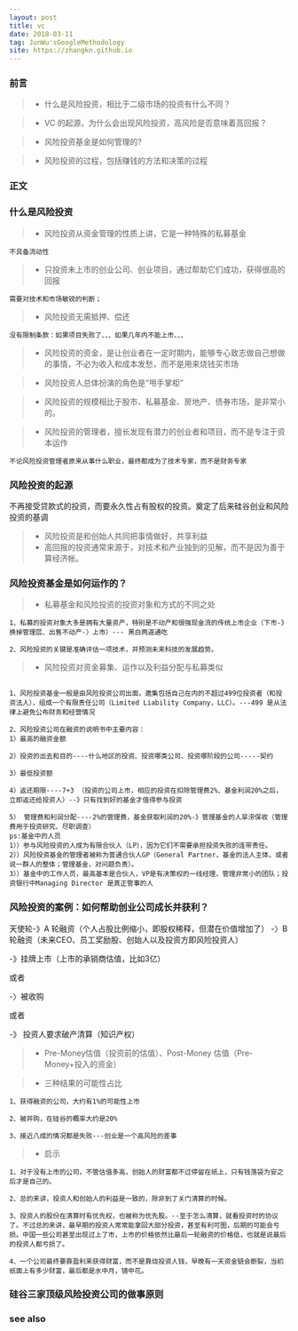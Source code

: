 ```yaml
---
layout: post
title: vc
date: 2018-03-11
tag: JunWu'sGoogleMethodology
site: https://zhangkn.github.io
---
```


### 前言

>* 什么是风险投资，相比于二级市场的投资有什么不同？

>* VC 的起源，为什么会出现风险投资，高风险是否意味着高回报？

>* 风险投资基金是如何管理的?

>* 风险投资的过程，包括赚钱的方法和决策的过程



### 正文


### 什么是风险投资

>* 风险投资从资金管理的性质上讲，它是一种特殊的私募基金
```
不具备流动性
```

>* 只投资未上市的创业公司、创业项目，通过帮助它们成功，获得很高的回报
```
需要对技术和市场敏锐的判断；
```

>* 风险投资无需抵押、偿还
```
没有限制条款：如果项目失败了、、、如果几年内不能上市、、、
```

>* 风险投资的资金，是让创业者在一定时期内，能够专心致志做自己想做的事情，不必为收入和成本发愁，而不是用来烧钱买市场

>* 风险投资人总体扮演的角色是“甩手掌柜”

>* 风险投资的规模相比于股市、私募基金、房地产、债券市场，是非常小的。

>* 风险投资的管理者，擅长发现有潜力的创业者和项目，而不是专注于资本运作
```
不论风险投资管理者原来从事什么职业，最终都成为了技术专家，而不是财务专家
```


### 风险投资的起源

不再接受贷款式的投资，而要永久性占有股权的投资。奠定了后来硅谷创业和风险投资的基调

>* 风险投资是和创始人共同把事情做好，共享利益
>* 高回报的投资通常来源于，对技术和产业独到的见解，而不是因为善于算经济帐。



### 风险投资基金是如何运作的？

>* 私募基金和风险投资的投资对象和方式的不同之处

```
1、私募的投资对象大多是拥有大量资产，特别是不动产和很强现金流的传统上市企业（下市-》换掉管理层、出售不动产-〉上市）--- 黑白两道通吃

2、风险投资的关键是准确评估一项技术，并预测未来科技的发展趋势。
```

>* 风险投资对资金募集、运作以及利益分配与私募类似

```

1、风险投资基金一般是由风险投资公司出面，邀集包括自己在内的不超过499位投资者（和投资法人），组成一个有限责任公司（Limited Liability Company，LLC）。---499 是从法律上避免公布财务和经营情况

2、风险投资公司在融资的说明书中主要内容：
1）最高的融资金额

2）投资的出去和目的----什么地区的投资、投资哪类公司、投资哪阶段的公司-----契约

3）最低投资额

4）返还期限----7+3 （投资的公司上市，相应的投资在扣除管理费2%、基金利润20%之后，立即返还给投资人）--》只有找到好的基金才值得参与投资

5） 管理费和利润分配----2%的管理费，基金获取利润的20%-》管理基金的人旱涝保收（管理费用于投资研究、尽职调查）
ps:基金中的人员
1））参与风险投资的人成为有限合伙人（LP），因为它们不需要承担投资失败的连带责任。
2））风险投资基金的管理者被称为普通合伙人GP（General Partner，基金的法人主体，或者说一群人的整体；管理基金，对问题负责）。 
3））基金中的工作人员，最高基本是合伙人，VP是有决策权的一线经理，管理非常小的团队；投资银行中Managing Director 是真正管事的人
```

### 风险投资的案例：如何帮助创业公司成长并获利？

天使轮-》A 轮融资（个人占股比例缩小，即股权稀释，但潜在价值增加了）
-〉B 轮融资（未来CEO、员工奖励股、创始人以及投资方即风险投资人）

-》挂牌上市（上市的承销商估值，比如3亿）

或者

-〉被收购

或者

-》 投资人要求破产清算（知识产权）


>* Pre-Money估值（投资前的估值）、Post-Money 估值（Pre-Money+投入的资金）


>*  三种结果的可能性占比

```
1、获得融资的公司，大约有1%的可能性上市

2、被并购，在硅谷的概率大约是20%

3、接近八成的情况都是失败---创业是一个高风险的差事

```
>* 启示

```
1、对于没有上市的公司，不管估值多高，创始人的财富都不过停留在纸上，只有钱落袋为安之后才是自己的。

2、总的来讲，投资人和创始人的利益是一致的，除非到了关门清算的时候。

3、投资人的股份在清算时有优先权，也被称为优先股。--至于怎么清算，就看投资时的协议了。不过总的来讲，最早期的投资人常常能拿回大部分投资，甚至有利可图，后期的可能会亏损。中国一些公司甚至出现过上了市，上市的价格依然比最后一轮融资的价格低，也就是说最后的投资人都亏损了。

4、一个公司最终要靠盈利来获得财富，而不是靠烧投资人钱，早晚有一天资金链会断裂，当初纸面上有多少财富，最后都是水中月，镜中花。
```

### 硅谷三家顶级风险投资公司的做事原则
































### see also
